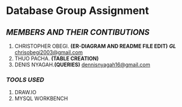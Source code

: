 #  Database Group Assignment

## *MEMBERS AND THEIR CONTIBUTIONS*
1. CHRISTOPHER OBEGI. **(ER-DIAGRAM AND README FILE EDIT)** ***GL*** <ins>chrisobegi2003@gmail.com</ins>
2. THUO PACHA. **(TABLE CREATION)**
3. DENIS NYAGAH.**(QUERIES)** <ins>dennisnyagah16@gmail.com</ins>

### *TOOLS USED*
1. DRAW.IO
2. MYSQL WORKBENCH
